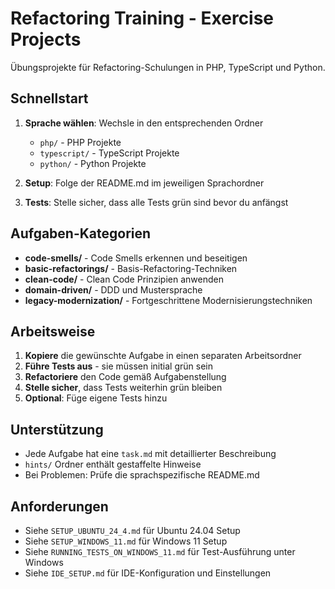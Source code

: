 # Refactoring Training - Exercise Projects

Übungsprojekte für Refactoring-Schulungen in PHP, TypeScript und Python.

## Schnellstart

1. **Sprache wählen**: Wechsle in den entsprechenden Ordner
   - `php/` - PHP Projekte
   - `typescript/` - TypeScript Projekte  
   - `python/` - Python Projekte

2. **Setup**: Folge der README.md im jeweiligen Sprachordner

3. **Tests**: Stelle sicher, dass alle Tests grün sind bevor du anfängst

## Aufgaben-Kategorien

- **code-smells/** - Code Smells erkennen und beseitigen
- **basic-refactorings/** - Basis-Refactoring-Techniken
- **clean-code/** - Clean Code Prinzipien anwenden
- **domain-driven/** - DDD und Mustersprache
- **legacy-modernization/** - Fortgeschrittene Modernisierungstechniken

## Arbeitsweise

1. **Kopiere** die gewünschte Aufgabe in einen separaten Arbeitsordner
2. **Führe Tests aus** - sie müssen initial grün sein
3. **Refactoriere** den Code gemäß Aufgabenstellung
4. **Stelle sicher**, dass Tests weiterhin grün bleiben
5. **Optional**: Füge eigene Tests hinzu

## Unterstützung

- Jede Aufgabe hat eine `task.md` mit detaillierter Beschreibung
- `hints/` Ordner enthält gestaffelte Hinweise
- Bei Problemen: Prüfe die sprachspezifische README.md

## Anforderungen

- Siehe `SETUP_UBUNTU_24_4.md` für Ubuntu 24.04 Setup
- Siehe `SETUP_WINDOWS_11.md` für Windows 11 Setup
- Siehe `RUNNING_TESTS_ON_WINDOWS_11.md` für Test-Ausführung unter Windows
- Siehe `IDE_SETUP.md` für IDE-Konfiguration und Einstellungen